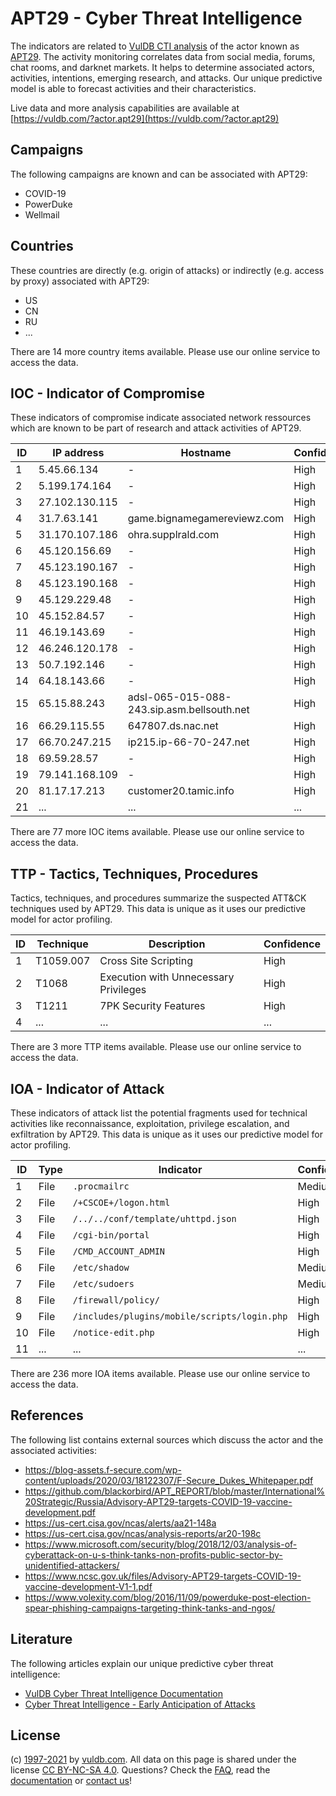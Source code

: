 # APT29 - Cyber Threat Intelligence

The indicators are related to [VulDB CTI analysis](https://vuldb.com/?doc.cti) of the actor known as [APT29](https://vuldb.com/?actor.apt29). The activity monitoring correlates data from social media, forums, chat rooms, and darknet markets. It helps to determine associated actors, activities, intentions, emerging research, and attacks. Our unique predictive model is able to forecast activities and their characteristics.

Live data and more analysis capabilities are available at [https://vuldb.com/?actor.apt29](https://vuldb.com/?actor.apt29)

## Campaigns

The following campaigns are known and can be associated with APT29:

* COVID-19
* PowerDuke
* Wellmail

## Countries

These countries are directly (e.g. origin of attacks) or indirectly (e.g. access by proxy) associated with APT29:

* US
* CN
* RU
* ...

There are 14 more country items available. Please use our online service to access the data.

## IOC - Indicator of Compromise

These indicators of compromise indicate associated network ressources which are known to be part of research and attack activities of APT29.

ID | IP address | Hostname | Confidence
-- | ---------- | -------- | ----------
1 | 5.45.66.134 | - | High
2 | 5.199.174.164 | - | High
3 | 27.102.130.115 | - | High
4 | 31.7.63.141 | game.bignamegamereviewz.com | High
5 | 31.170.107.186 | ohra.supplrald.com | High
6 | 45.120.156.69 | - | High
7 | 45.123.190.167 | - | High
8 | 45.123.190.168 | - | High
9 | 45.129.229.48 | - | High
10 | 45.152.84.57 | - | High
11 | 46.19.143.69 | - | High
12 | 46.246.120.178 | - | High
13 | 50.7.192.146 | - | High
14 | 64.18.143.66 | - | High
15 | 65.15.88.243 | adsl-065-015-088-243.sip.asm.bellsouth.net | High
16 | 66.29.115.55 | 647807.ds.nac.net | High
17 | 66.70.247.215 | ip215.ip-66-70-247.net | High
18 | 69.59.28.57 | - | High
19 | 79.141.168.109 | - | High
20 | 81.17.17.213 | customer20.tamic.info | High
21 | ... | ... | ...

There are 77 more IOC items available. Please use our online service to access the data.

## TTP - Tactics, Techniques, Procedures

Tactics, techniques, and procedures summarize the suspected ATT&CK techniques used by APT29. This data is unique as it uses our predictive model for actor profiling.

ID | Technique | Description | Confidence
-- | --------- | ----------- | ----------
1 | T1059.007 | Cross Site Scripting | High
2 | T1068 | Execution with Unnecessary Privileges | High
3 | T1211 | 7PK Security Features | High
4 | ... | ... | ...

There are 3 more TTP items available. Please use our online service to access the data.

## IOA - Indicator of Attack

These indicators of attack list the potential fragments used for technical activities like reconnaissance, exploitation, privilege escalation, and exfiltration by APT29. This data is unique as it uses our predictive model for actor profiling.

ID | Type | Indicator | Confidence
-- | ---- | --------- | ----------
1 | File | `.procmailrc` | Medium
2 | File | `/+CSCOE+/logon.html` | High
3 | File | `/../../conf/template/uhttpd.json` | High
4 | File | `/cgi-bin/portal` | High
5 | File | `/CMD_ACCOUNT_ADMIN` | High
6 | File | `/etc/shadow` | Medium
7 | File | `/etc/sudoers` | Medium
8 | File | `/firewall/policy/` | High
9 | File | `/includes/plugins/mobile/scripts/login.php` | High
10 | File | `/notice-edit.php` | High
11 | ... | ... | ...

There are 236 more IOA items available. Please use our online service to access the data.

## References

The following list contains external sources which discuss the actor and the associated activities:

* https://blog-assets.f-secure.com/wp-content/uploads/2020/03/18122307/F-Secure_Dukes_Whitepaper.pdf
* https://github.com/blackorbird/APT_REPORT/blob/master/International%20Strategic/Russia/Advisory-APT29-targets-COVID-19-vaccine-development.pdf
* https://us-cert.cisa.gov/ncas/alerts/aa21-148a
* https://us-cert.cisa.gov/ncas/analysis-reports/ar20-198c
* https://www.microsoft.com/security/blog/2018/12/03/analysis-of-cyberattack-on-u-s-think-tanks-non-profits-public-sector-by-unidentified-attackers/
* https://www.ncsc.gov.uk/files/Advisory-APT29-targets-COVID-19-vaccine-development-V1-1.pdf
* https://www.volexity.com/blog/2016/11/09/powerduke-post-election-spear-phishing-campaigns-targeting-think-tanks-and-ngos/

## Literature

The following articles explain our unique predictive cyber threat intelligence:

* [VulDB Cyber Threat Intelligence Documentation](https://vuldb.com/?doc.cti)
* [Cyber Threat Intelligence - Early Anticipation of Attacks](https://www.scip.ch/en/?labs.20201022)

## License

(c) [1997-2021](https://vuldb.com/?doc.changelog) by [vuldb.com](https://vuldb.com/?doc.about). All data on this page is shared under the license [CC BY-NC-SA 4.0](https://creativecommons.org/licenses/by-nc-sa/4.0/). Questions? Check the [FAQ](https://vuldb.com/?doc.faq), read the [documentation](https://vuldb.com/?doc) or [contact us](https://vuldb.com/?contact)!
